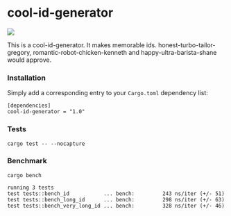 
# cool-id-generator

[![](http://meritbadge.herokuapp.com/cool-id-generator)](https://crates.io/crates/cool-id-generator)

This is a cool-id-generator.
It makes memorable ids.
honest-turbo-tailor-gregory, romantic-robot-chicken-kenneth and happy-ultra-barista-shane would approve.

### Installation

Simply add a corresponding entry to your `Cargo.toml` dependency list:

```toml,ignore
[dependencies]
cool-id-generator = "1.0"
```

### Tests

`cargo test -- --nocapture`

### Benchmark

`cargo bench`

```
running 3 tests
test tests::bench_id           ... bench:         243 ns/iter (+/- 51)
test tests::bench_long_id      ... bench:         298 ns/iter (+/- 63)
test tests::bench_very_long_id ... bench:         328 ns/iter (+/- 46)
```
